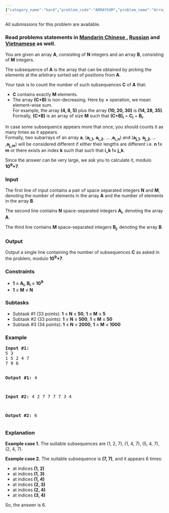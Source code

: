 ```yaml
---
{"category_name":"hard","problem_code":"ARRAYSUM","problem_name":"Arrays Sum","languages_supported":{"0":"ADA","1":"ASM","2":"BASH","3":"BF","4":"C","5":"C99 strict","6":"CAML","7":"CLOJ","8":"CLPS","9":"CPP 4.3.2","10":"CPP 4.9.2","11":"CPP14","12":"CS2","13":"D","14":"ERL","15":"FORT","16":"FS","17":"GO","18":"HASK","19":"ICK","20":"ICON","21":"JAVA","22":"JS","23":"LISP clisp","24":"LISP sbcl","25":"LUA","26":"NEM","27":"NICE","28":"NODEJS","29":"PAS fpc","30":"PAS gpc","31":"PERL","32":"PERL6","33":"PHP","34":"PIKE","35":"PRLG","36":"PYPY","37":"PYTH","38":"PYTH 3.4","39":"RUBY","40":"SCALA","41":"SCM chicken","42":"SCM guile","43":"SCM qobi","44":"ST","45":"TCL","46":"TEXT","47":"WSPC"},"max_timelimit":"1 - 3","source_sizelimit":50000,"problem_author":"xcwgf666","problem_tester":"zedthirtyeight","date_added":"21-02-2016","tags":{"0":"data","1":"dynamic","2":"ltime34","3":"medium","4":"xcwgf666"},"editorial_url":"http://discuss.codechef.com/problems/ARRAYSUM","time":{"view_start_date":1459011600,"submit_start_date":1459011600,"visible_start_date":1459011600,"end_date":1735669800},"layout":"problem"}
---
```

<span class="solution-visible-txt">All submissions for this problem are available.</span><h3> Read problems statements in <a target="_blank" href="http://www.codechef.com/download/translated/LTIME33/mandarin/ARRAYSUM.pdf">Mandarin Chinese </a>, <a target="_blank" href="http://www.codechef.com/download/translated/LTIME33/russian/ARRAYSUM.pdf">Russian</a> and <a target="_blank" href="http://www.codechef.com/download/translated/LTIME33/vietnamese/ARRAYSUM.pdf">Vietnamese</a> as well.</h3>
<p>You are given an array <b>A</b>, consisting of <b>N</b> integers and an array <b>B</b>, consisting of <b>M</b> integers.</p>
<p>The subsequence of <b>A</b> is the array that can be obtained by picking the elements at the arbitrary sorted set of positions from <b>A</b>.</p>
<p>Your task is to count the number of such subsequences <b>C</b> of <b>A</b> that:</p>
<ul>
<li><b>C</b> contains exactly <b>M</b> elements.</li>
<li>The array <b>(C+B)</b> is non-decreasing. Here by <b>+</b> operation, we mean element-wise sum. <br />
For example, the array <b>(4, 8, 5)</b> plus the array <b>(10, 20, 30)</b> is <b>(14, 28, 35)</b>.<br />
Formally, <b>(C+B)</b> is an array of size <b>M</b> such that <b>(C+B)<sub>i</sub></b> = <b>C<sub>i</sub></b> + <b>B<sub>i</sub></b>.</li>
</ul>

<p>In case some subsequence appears more that once, you should counts it as many times as it appears.<br />
Formally, two subarrays of an array <b>a</b>, (<b>a<sub>i_1</sub></b>, <b>a<sub>i_2</sub></b>, ... ,<b>a<sub>i_n</sub></b>) and (<b>a<sub>j_1</sub></b>, <b>a<sub>j_2</sub></b>, ... ,<b>a<sub>j_m</sub></b>) will be considered different if either their lengths are different i.e. <b>n != m</b> or there exists an index <b>k</b> such that such that <b>i_k</b> <b> != j_k</b>.
</p>
<p>Since the answer can be very large, we ask you to calculate it, modulo <b>10<sup>9</sup>+7</b>.</p>
<h3>Input</h3>
<p>The first line of input contains a pair of space separated integers <b>N</b> and <b>M</b>, denoting the number of elements in the array <b>A</b> and the number of elements in the array <b>B</b>.</p>
<p>The second line contains <b>N</b> space-separated integers <b>A<sub>i</sub></b>, denoting the array <b>A</b>.</p>
<p>The third line contains <b>M</b> space-separated integers <b>B<sub>j</sub></b>, denoting the array <b>B</b>.</p>
<h3>Output</h3>
<p>Output a single line containing the number of subsequences <b>C</b> as asked in the problem, modulo <b>10<sup>9</sup>+7</b>.</p>
<h3>Constraints</h3>
<ul>
<li><b>1</b> ≤ <b>A<sub>i</sub>, B<sub>i</sub></b> ≤ <b>10<sup>9</sup></b></li>
<li><b>1</b> ≤ <b>M</b> ≤ <b>N</b></li>
</ul>
<h3>Subtasks</h3>
<ul>
<li>Subtask #1 (33 points): <b>1</b> ≤ <b>N</b> ≤ <b>50</b>, <b>1</b> ≤ <b>M</b> ≤ <b>5</b></li>
<li>Subtask #2 (33 points): <b>1</b> ≤ <b>N</b> ≤ <b>500</b>, <b>1</b> ≤ <b>M</b> ≤ <b>50</b></li>
<li>Subtask #3 (34 points): <b>1</b> ≤ <b>N</b> ≤ <b>2000</b>, <b>1</b> ≤ <b>M</b> ≤ <b>1000</b></li>
</ul>
<h3>Example</h3>
<pre>
<b>Input #1:</b>
5 3
1 5 2 4 7
7 9 6

<b>Output #1:</b>
4

<b>Input #2:</b>
4 2
7 7 7 7
3 4

<b>Output #2:</b>
6
</pre><h3>Explanation</h3>
<p><b>Example case 1.</b> The suitable subsequences are (1, 2, 7), (1, 4, 7), (5, 4, 7), (2, 4, 7).</p>
<p><b>Example case 2.</b> The suitable subsequence is <b>(7, 7)</b>, and it appears 6 times:</p>
<ul>
<li>at indices <b>(1, 2)</b></li>
<li>at indices <b>(1, 3)</b></li>
<li>at indices <b>(1, 4)</b></li>
<li>at indices <b>(2, 3)</b></li>
<li>at indices <b>(2, 4)</b></li>
<li>at indices <b>(3, 4)</b></li>
</ul>

<p>So, the answer is 6.</p>
